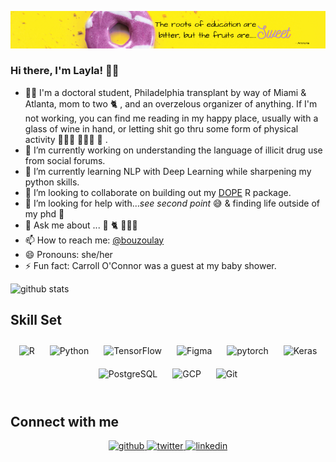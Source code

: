 ![](https://github.com/labouz/labouz/blob/main/Sweet.png)
### Hi there, I'm Layla! 👋🏼

- 💃🏻 I'm a doctoral student, Philadelphia transplant by way of Miami & Atlanta, mom to two 🐈 , and an overzelous organizer of anything. If I'm not working, you can find me reading in my happy place, usually with a glass of wine in hand, or letting shit go thru some form of physical activity 🧘🏻‍♀️ 🏃🏻‍♀️ 🥊 . 
- 🔭 I’m currently working on understanding the language of illicit drug use from social forums.
- 🌱 I’m currently learning NLP with Deep Learning while sharpening my python skills.
- 👯 I’m looking to collaborate on building out my [DOPE](https://github.com/CTN-0094/DOPE) R package.
- 🤔 I’m looking for help with..._see second point_ 😅 & finding life outside of my phd 🫠
- 💬 Ask me about ... 🍷 🐈 🤷🏻‍♀️
- 📫 How to reach me: [@bouzoulay](https://twitter.com/bouzoulay)
- 😄 Pronouns: she/her
- ⚡ Fun fact: Carroll O'Connor was a guest at my baby shower.

![github stats](https://github-readme-stats.vercel.app/api?username=labouz&show_icons=true&count_private=true&hide_border=true&theme=radical)

## Skill Set  

<div align="center">  
<img style="margin: 10px" src="https://profilinator.rishav.dev/skills-assets/r.svg" alt="R" height="50" />  
<img style="margin: 10px" src="https://profilinator.rishav.dev/skills-assets/python-original.svg" alt="Python" height="50" />  
<img style="margin: 10px" src="https://profilinator.rishav.dev/skills-assets/tensorflow-icon.svg" alt="TensorFlow" height="50" />  
<img style="margin: 10px" src="https://profilinator.rishav.dev/skills-assets/figma-icon.svg" alt="Figma" height="50" />  
<img style="margin: 10px" src="https://profilinator.rishav.dev/skills-assets/pytorch-icon.svg" alt="pytorch" height="50" />  
<img style="margin: 10px" src="https://profilinator.rishav.dev/skills-assets/keras.png" alt="Keras" height="50" />  
<img style="margin: 10px" src="https://profilinator.rishav.dev/skills-assets/postgresql-original-wordmark.svg" alt="PostgreSQL" height="50" />  
<img style="margin: 10px" src="https://profilinator.rishav.dev/skills-assets/google_cloud-icon.svg" alt="GCP" height="50" />  
<img style="margin: 10px" src="https://profilinator.rishav.dev/skills-assets/git-scm-icon.svg" alt="Git" height="50" />  
</div>

<br/>  

## Connect with me  
<div align="center">
<a href="https://github.com/labouz" target="_blank">
<img src=https://img.shields.io/badge/github-%2324292e.svg?&style=for-the-badge&logo=github&logoColor=white alt=github style="margin-bottom: 5px;" />
</a>
<a href="https://twitter.com/bouzoulay" target="_blank">
<img src=https://img.shields.io/badge/twitter-%2300acee.svg?&style=for-the-badge&logo=twitter&logoColor=white alt=twitter style="margin-bottom: 5px;" />
</a>
<a href="https://linkedin.com/in/layla-bouzoubaa" target="_blank">
<img src=https://img.shields.io/badge/linkedin-%231E77B5.svg?&style=for-the-badge&logo=linkedin&logoColor=white alt=linkedin style="margin-bottom: 5px;" />
</a>  
</div>  
